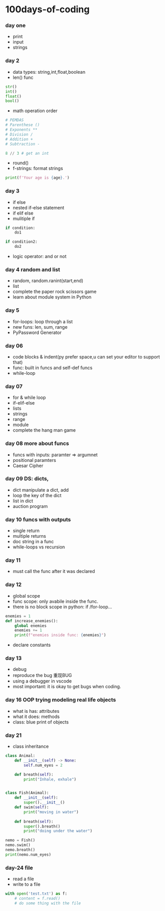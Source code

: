 # 100days-of-coding
### day one
- print 
- input
- strings

### day 2
- data types: string,int,float,boolean
- len() func
```py
str()
int()
float()
bool()
```
- math operation order
```py
# PEMDAS
# Parenthese ()
# Exponents **
# Division /
# Addition +
# Subtraction -

8 // 3 # get an int
```
- round()
- f-strings: format strings
```py
print(f'Your age is {age}.')
```
### day 3
- if else
- nested if-else statement
- if elif else
- mulitiple if
```py
if condition:
    do1

if condition2:
    do2
```
- logic operator: and or not

### day 4 random and list
- random, random.ranint(start,end)
- list
- complete the paper rock scissors game
- learn about module system in Python

### day 5 
- for-loops: loop through a list
- new funs: len, sum, range
- PyPassword Generator

### day 06
- code blocks & indent(py prefer space,u can set your editor to support that)
- func: built in funcs and self-def funcs
- while-loop

### day 07
- for & while loop
- if-elif-else
- lists
- strings
- range
- module
- complete the hang man game

### day 08 more about funcs
- funcs with inputs: paramter => argumnet
- positional paramters
- Caesar Cipher

### day 09 DS: dicts,
- dict manipulate a dict, add
- loop the key of the dict
- list in dict
- auction program

### day 10 funcs with outputs
- single return
- multiple returns
- doc string in a func
- while-loops vs recursion

### day 11
- must call the func after it was declared

### day 12
- global scope
- func scope: only avabile inside the func.
- there is no block scope in python: if /for-loop...
```python
enemies = 1
def increase_enemies():
    global enemies
    enemies += 1
    print(f"enemies inside func: {enemies}")
```
- declare constants

### day 13
- debug
- reproduce the bug 重现BUG
- using a debugger in vscode
- most important: it is okay to get bugs when coding.

### day 16 OOP trying modeling real life objects
- what is has: attributes
- what it does: methods
- class: blue print of objects

### day 21
- class inheritance
```py
class Animal:
    def __init__(self) -> None:
        self.num_eyes = 2

    def breath(self):
        print("Inhale, exhale")


class Fish(Animal):
    def __init__(self):
        super().__init__()
    def swim(self):
        print("moving in water")
    
    def breath(self):
        super().breath()
        print("doing under the water")

nemo = Fish()
nemo.swim()
nemo.breath()
print(nemo.num_eyes)
```
### day-24 file
- read a file
- write to a file
```py
with open('test.txt') as f:
    # content = f.read()
    # do some thing with the file
```